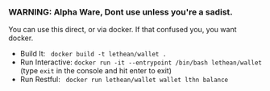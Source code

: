 ### WARNING: Alpha Ware, Dont use unless you're a sadist.

You can use this direct, or via docker. If that confused you, you want docker.

- Build It: ` docker build -t lethean/wallet .`
- Run Interactive: `docker run -it --entrypoint /bin/bash lethean/wallet` (type `exit` in the console and hit enter to exit)
- Run Restful: ` docker run lethean/wallet wallet lthn balance`